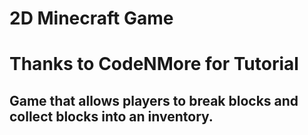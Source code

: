 # 2D Minecraft Game
# Thanks to CodeNMore for Tutorial
## Game that allows players to break blocks and collect blocks into an inventory. 
